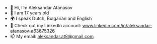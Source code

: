 - 👋 Hi, I’m Aleksandar Atanasov
- 🎂 I am 17 years old
- 🌍 I speak Dutch, Bulgarian and English
- 👀  Check out my LinkedIn account: www.linkedin.com/in/aleksandar-atanasov-a63675326
- 📫 My email: aleksandar.at8@gmail.com
